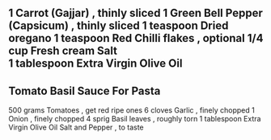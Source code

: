 1 Carrot (Gajjar) , thinly sliced
1 Green Bell Pepper (Capsicum) , thinly sliced
1 teaspoon Dried oregano
1 teaspoon Red Chilli flakes , optional
1/4 cup Fresh cream
Salt  
1 tablespoon Extra Virgin Olive Oil
-----------------------------
Tomato Basil Sauce For Pasta
-----------------------------
500 grams Tomatoes , get red ripe ones
6 cloves Garlic , finely chopped
1 Onion , finely chopped
4 sprig Basil leaves , roughly torn
1 tablespoon Extra Virgin Olive Oil
Salt and Pepper , to taste